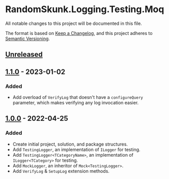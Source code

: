 # RandomSkunk.Logging.Testing.Moq

All notable changes to this project will be documented in this file.

The format is based on [Keep a Changelog],
and this project adheres to [Semantic Versioning].

## [Unreleased]

## [1.1.0] - 2023-01-02

### Added

- Add overload of `VerifyLog` that doesn't have a `configureQuery` parameter, which makes verifying any log invocation easier.

## [1.0.0] - 2022-04-25

### Added

- Create initial project, solution, and package structures.
- Add `TestingLogger`, an implementation of `ILogger` for testing.
- Add `TestingLogger<TCategoryName>`, an implementation of `ILogger<TCategory>` for testing.
- Add `MockLogger`, an inheritor of `Mock<TestingLogger>`.
- Add `VerifyLog` & `SetupLog` extension methods.

[Keep a Changelog]: https://keepachangelog.com/en/1.0.0/
[Semantic Versioning]: https://semver.org/spec/v2.0.0.html
[Unreleased]: https://github.com/bfriesen/RandomSkunk.Logging.Testing.Moq/compare/v1.1.0...HEAD
[1.1.0]: https://github.com/bfriesen/RandomSkunk.Logging.Testing.Moq/compare/v1.0.0...v1.1.0
[1.0.0]: https://github.com/bfriesen/RandomSkunk.Logging.Testing.Moq/compare/v0.0.0...v1.0.0
